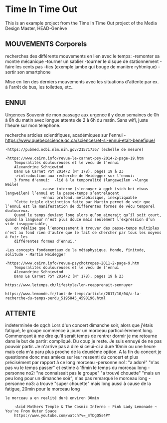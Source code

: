 # Time In Time Out
This is an example project from the Time In Time Out project of the Media Design Master, HEAD-Genève

## MOUVEMENTS Corporels
recherches des différents mouvements en lien avec le temps:
	-remonter sa montre mécanique
    -tourner un sablier
    -tourner le disque de stationnement
    -faire les cents pas
    -tics (exemple jambe qui bouge de manière ryhtmique)
    -sortir son smartphone

Mise en lien des derniers mouvements avec les situations d'attente
    par ex. à l'arrêt de bus, les toilettes, etc..

## ENNUI
Urgences
    Souvenir de mon passage aux urgence il y deux semaines de 0h à 8h du matin avec longue
    attente de 2 à 6h du matin. Sans wifi, juste l'heure sur mon telephone.

recherche articles scientifiques, académiques sur l'ennui
	-https://www.quebecscience.qc.ca/sciences/et-si-ennui-etait-benefique/
	
	-https://pubmed.ncbi.nlm.nih.gov/21571736/ (echelle de mesure)

	-https://www.cairn.info/revue-le-carnet-psy-2014-2-page-19.htm
	    Temporalités douloureuses et le vécu de l'ennui
	    Alexandrine Schniewind
	    Dans Le Carnet PSY 2014/2 (N° 178), pages 19 à 23
		->introduction aux recherche de Heidegger sur l'ennui:
		3 forme d'ennui:  -lié à la temporalité (langeweilen ->lange Weile)
					-cause interne (s'ennuyer à qqch (sich bei etwas langweilen) l’ennui et le passe-temps s’entrelacent
					-ennui profond, métaphisique, inexpliquable
		"Cette triple distinction faite par Martin permet de voir que l’ennui est la manifestation de différentes formes de vécu temporel douloureux. 
		Quand le temps devient long alors qu’on aimerait qu’il soit court, quand la langueur n’est plus douce mais seulement l’expression d’un vide insupportable, 
		on réalise que l’empressement à trouver des passe-temps multiples n’est au fond rien d’autre que le fait de chercher par tous les moyens à fuir les 
		différentes formes d’ennui."

	-Les concepts fondamentaux de la métaphysique. Monde, finitude, solitude - Martin Heidegger

	-https://www.cairn.info/revue-psychotropes-2011-2-page-9.htm
	    Temporalités douloureuses et le vécu de l'ennui
	    Alexandrine Schniewind
	    Dans Le Carnet PSY 2014/2 (N° 178), pages 19 à 23
	
	https://www.letemps.ch/lifestyle/lon-reapprenait-sennuyer

	https://www.lemonde.fr/tant-de-temps/article/2017/10/04/a-la-recherche-du-temps-perdu_5195845_4598196.html

## ATTENTE
indeterminée de qqch
    Lors d'un concert dimanche soir, alors que j'étais fatigué, le groupe commence à jouer un morceau particulièrement long. Commençant à me dire qu'il serait temps 
    de rentrer dormir je me retourne dans le but de partir: compliqué. 
    Du coup je reste. Je suis ennuyé de ne pas pouvoir partir. Je n'arrive pas à dire si celui-ci a duré 10min ou une heure mais cela m'a paru plus proche
    de la deuxième option.
    A la fin du concert je questionne donc mes amiexs sur leur ressenti du concert et plus précisément par rapport à ce long morceau
	    -personne no1: "a adoré" "n'as pas vu le temps passer" et estimé à 15min le temps du morceau long
	    -personne no2: "ne connaissait pas le groupe" "a trouvé chouette" "mais un peu long pour un dimanche soir", n'as pas remarqué le morceau long
	    -personne no3: a trouvé "super chouette" mais long aussi à cause de la fatigue, 20min pour le morceau long
	
    le morceau a en realité duré environ 30min

	    -Acid Mothers Temple & The Cosmic Inferno - Pink Lady Lemonade ~ You're From Outer Space
	    https://www.youtube.com/watch?v=_mTDgQ5s4PY
